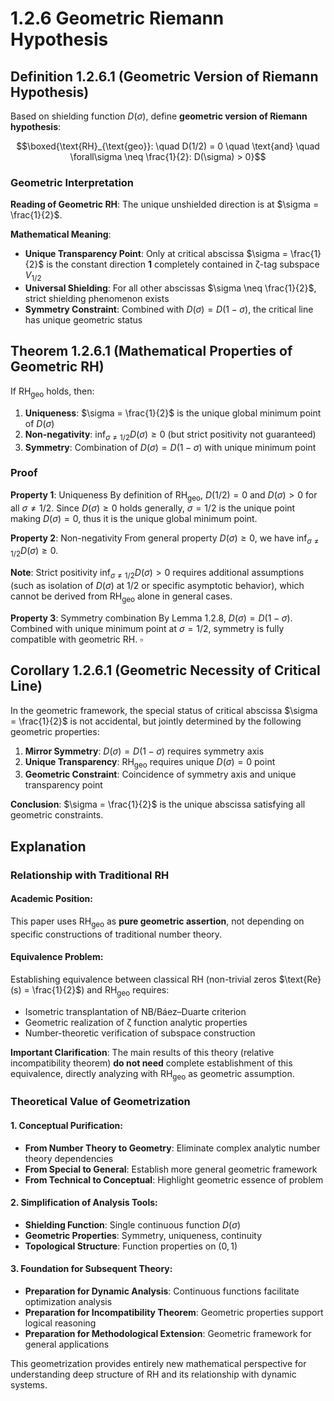 # 1.2.6 Geometric Riemann Hypothesis

## Definition 1.2.6.1 (Geometric Version of Riemann Hypothesis)

Based on shielding function $D(\sigma)$, define **geometric version of Riemann hypothesis**:

$$\boxed{\text{RH}_{\text{geo}}: \quad D(1/2) = 0 \quad \text{and} \quad \forall\sigma \neq \frac{1}{2}: D(\sigma) > 0}$$

### Geometric Interpretation

**Reading of Geometric RH**: The unique unshielded direction is at $\sigma = \frac{1}{2}$.

**Mathematical Meaning**:
- **Unique Transparency Point**: Only at critical abscissa $\sigma = \frac{1}{2}$ is the constant direction $\mathbf{1}$ completely contained in ζ-tag subspace $V_{1/2}$
- **Universal Shielding**: For all other abscissas $\sigma \neq \frac{1}{2}$, strict shielding phenomenon exists
- **Symmetry Constraint**: Combined with $D(\sigma) = D(1-\sigma)$, the critical line has unique geometric status

## Theorem 1.2.6.1 (Mathematical Properties of Geometric RH)

If $\text{RH}_{\text{geo}}$ holds, then:

1. **Uniqueness**: $\sigma = \frac{1}{2}$ is the unique global minimum point of $D(\sigma)$
2. **Non-negativity**: $\inf_{\sigma \neq 1/2} D(\sigma) \geq 0$ (but strict positivity not guaranteed)
3. **Symmetry**: Combination of $D(\sigma) = D(1-\sigma)$ with unique minimum point

### Proof

**Property 1**: Uniqueness
By definition of $\text{RH}_{\text{geo}}$, $D(1/2) = 0$ and $D(\sigma) > 0$ for all $\sigma \neq 1/2$. Since $D(\sigma) \geq 0$ holds generally, $\sigma = 1/2$ is the unique point making $D(\sigma) = 0$, thus it is the unique global minimum point.

**Property 2**: Non-negativity
From general property $D(\sigma) \geq 0$, we have $\inf_{\sigma \neq 1/2} D(\sigma) \geq 0$.

**Note**: Strict positivity $\inf_{\sigma \neq 1/2} D(\sigma) > 0$ requires additional assumptions (such as isolation of $D(\sigma)$ at $1/2$ or specific asymptotic behavior), which cannot be derived from $\text{RH}_{\text{geo}}$ alone in general cases.

**Property 3**: Symmetry combination
By Lemma 1.2.8, $D(\sigma) = D(1-\sigma)$. Combined with unique minimum point at $\sigma = 1/2$, symmetry is fully compatible with geometric RH. $\square$

## Corollary 1.2.6.1 (Geometric Necessity of Critical Line)

In the geometric framework, the special status of critical abscissa $\sigma = \frac{1}{2}$ is not accidental, but jointly determined by the following geometric properties:

1. **Mirror Symmetry**: $D(\sigma) = D(1-\sigma)$ requires symmetry axis
2. **Unique Transparency**: $\text{RH}_{\text{geo}}$ requires unique $D(\sigma) = 0$ point
3. **Geometric Constraint**: Coincidence of symmetry axis and unique transparency point

**Conclusion**: $\sigma = \frac{1}{2}$ is the unique abscissa satisfying all geometric constraints.

## Explanation

### **Relationship with Traditional RH**

#### **Academic Position**:
This paper uses $\text{RH}_{\text{geo}}$ as **pure geometric assertion**, not depending on specific constructions of traditional number theory.

#### **Equivalence Problem**:
Establishing equivalence between classical RH (non-trivial zeros $\text{Re}(s) = \frac{1}{2}$) and $\text{RH}_{\text{geo}}$ requires:
- Isometric transplantation of NB/Báez–Duarte criterion
- Geometric realization of ζ function analytic properties
- Number-theoretic verification of subspace construction

**Important Clarification**: The main results of this theory (relative incompatibility theorem) **do not need** complete establishment of this equivalence, directly analyzing with $\text{RH}_{\text{geo}}$ as geometric assumption.

### **Theoretical Value of Geometrization**

#### **1. Conceptual Purification**:
- **From Number Theory to Geometry**: Eliminate complex analytic number theory dependencies
- **From Special to General**: Establish more general geometric framework
- **From Technical to Conceptual**: Highlight geometric essence of problem

#### **2. Simplification of Analysis Tools**:
- **Shielding Function**: Single continuous function $D(\sigma)$
- **Geometric Properties**: Symmetry, uniqueness, continuity
- **Topological Structure**: Function properties on $(0,1)$

#### **3. Foundation for Subsequent Theory**:
- **Preparation for Dynamic Analysis**: Continuous functions facilitate optimization analysis
- **Preparation for Incompatibility Theorem**: Geometric properties support logical reasoning
- **Preparation for Methodological Extension**: Geometric framework for general applications

This geometrization provides entirely new mathematical perspective for understanding deep structure of RH and its relationship with dynamic systems.

